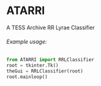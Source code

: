 # ATARRI
A TESS Archive RR Lyrae Classifier

###### Example usage:
```python
from ATARRI import RRLClassifier
root = tkinter.Tk()
theGui = RRLClassifier(root)
root.mainloop()
```
